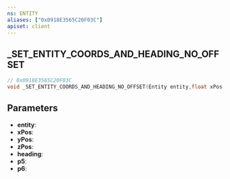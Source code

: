 ```yaml
---
ns: ENTITY
aliases: ["0x0918E3565C20F03C"]
apiset: client
---
```

## _SET_ENTITY_COORDS_AND_HEADING_NO_OFFSET

```c
// 0x0918E3565C20F03C
void _SET_ENTITY_COORDS_AND_HEADING_NO_OFFSET(Entity entity,float xPos,float yPos,float zPos,float heading,BOOL p5,BOOL p6);
```


## Parameters
* **entity**:
* **xPos**:
* **yPos**:
* **zPos**:
* **heading**:
* **p5**:
* **p6**: